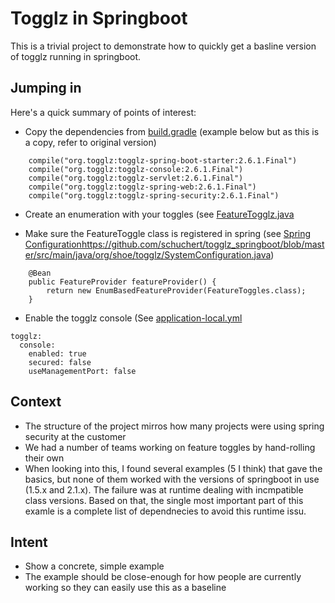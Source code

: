 # Togglz in Springboot

This is a trivial project to demonstrate how to quickly get a basline version of togglz running in springboot.

## Jumping in

Here's a quick summary of points of interest:
* Copy the dependencies from [build.gradle](https://github.com/schuchert/togglz_springboot/blob/master/build.gradle) (example below but as this is a copy, refer to original version)
```
    compile("org.togglz:togglz-spring-boot-starter:2.6.1.Final")
    compile("org.togglz:togglz-console:2.6.1.Final")
    compile("org.togglz:togglz-servlet:2.6.1.Final")
    compile("org.togglz:togglz-spring-web:2.6.1.Final")
    compile("org.togglz:togglz-spring-security:2.6.1.Final")
```

* Create an enumeration with your toggles (see [FeatureTogglz.java](https://github.com/schuchert/togglz_springboot/blob/master/src/main/java/org/shoe/togglz/FeatureToggles.java)

* Make sure the FeatureToggle class is registered in spring (see [Spring Configuration]()https://github.com/schuchert/togglz_springboot/blob/master/src/main/java/org/shoe/togglz/SystemConfiguration.java)
```
    @Bean
    public FeatureProvider featureProvider() {
        return new EnumBasedFeatureProvider(FeatureToggles.class);
    }
```

* Enable the togglz console (See [application-local.yml](https://github.com/schuchert/togglz_springboot/blob/master/src/main/resources/application-local.yml)
```
togglz:
  console:
    enabled: true
    secured: false
    useManagementPort: false
```

## Context
* The structure of the project mirros how many projects were using spring security at the customer
* We had a number of teams working on feature toggles by hand-rolling their own
* When looking into this, I found several examples (5 I think) that gave the basics, but none of them worked with the versions of springboot in use (1.5.x and 2.1.x). The failure was at runtime dealing with incmpatible class versions. Based on that, the single most important part of this examle is a complete list of dependnecies to avoid this runtime issu.

## Intent
* Show a concrete, simple example
* The example should be close-enough for how people are currently working so they can easily use this as a baseline
